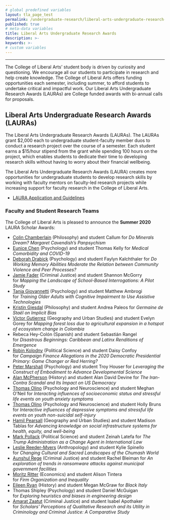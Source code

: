 ```yaml
---
# global predefined variables
layout: tla_page_test
permalink: /undergraduate-research/liberal-arts-undergraduate-research-awards/
published: true
# meta-data variables
title: Liberal Arts Undergraduate Research Awards
description: >-
keywords: >-
# custom variables
---
```

___

The College of Liberal Arts’ student body is driven by curiosity and questioning. We encourage all our students to participate in research and help create knowledge. The College of Liberal Arts offers funding opportunities each semester, including summer, to afford students to undertake critical and impactful work. Our Liberal Arts Undergraduate Research Awards (LAURAs) are College funded awards with bi-annual calls for proposals. 

## Liberal Arts Undergraduate Research Awards (LAURAs)
The Liberal Arts Undergraduate Research Awards (LAURAs). The LAURAs grant $2,000 each to undergraduate student-faculty member duos to conduct a research project over the course of a semester. Each student earns a $15/hour stipend from the grant while spending 100 hours on the project, which enables students to dedicate their time to developing research skills without having to worry about their financial wellbeing.

The Liberal Arts Undergraduate Research Awards (LAURA) creates more opportunities for undergraduate students to develop research skills by working with faculty mentors on faculty-led research projects while increasing support for faculty research in the College of Liberal Arts.

- [LAURA Application and Guidelines](https://forms.office.com/Pages/ResponsePage.aspx?id=74FucSK1c0SOMRC9Asz25YUTQ2IOTiRHsiOxVuRDceNURjQ5SERKTVlPQVU4Q0lZUjBRQjU3N0k4MC4u)

### Faculty and Student Research Teams
The College of Liberal Arts is pleased to announce the **Summer 2020** LAURA Scholar Awards:

- [Colin Chamberlain](https://liberalarts.temple.edu/academics/faculty/chamberlain-colin) (Philosophy) and student Callum for _Do Minerals Dream? Margaret Cavendish’s Panpsychism_
- [Eunice Chen](https://liberalarts.temple.edu/academics/faculty/chen-eunice) (Psychology) and student Thomas Kelly for _Medical Comorbidity and COVID-19_
- [Deborah Drabick](https://liberalarts.temple.edu/academics/faculty/drabick-deborah) (Psychology) and student Faylyn Kalchthaler for _Do Working Memory Abilities Moderate the Relation between Community Violence and Peer Processes?_
- [Jamie Fader](https://liberalarts.temple.edu/academics/faculty/fader-jamie) (Criminal Justice) and student Shannon McGorry for _Mapping the Landscape of School-Based Interrogations: A Pilot Study_
- [Tania Giovannetti](https://liberalarts.temple.edu/academics/faculty/giovannetti-tania) (Psychology) and student Matthew Ambrogi for _Training Older Adults with Cognitive Impairment to Use Assistive Technologies_
- [Kristin Gjesdal](https://liberalarts.temple.edu/academics/faculty/gjesdal-kristin) (Philosophy) and student Andrea Paleos for _Germaine de Staël on Implicit Bias_
- [Victor Gutierrez](https://liberalarts.temple.edu/academics/faculty/gutierrez-velez-victor-hugo) (Geography and Urban Studies) and student Evelyn Gorey for _Mapping forest loss due to agricultural expansion in a hotspot of ecosystem change in Colombia_
- Rebeca Hey-Colón (Spanish) and student Sebastián Rangel for _Disastrous Beginnings: Caribbean and Latinx Renditions of Emergence_
- [Robin Kolodny](https://liberalarts.temple.edu/academics/faculty/kolodny-robin) (Political Science) and student Daisy Confoy for _Campaign Finance Allegations in the 2020 Democratic Presidential Primary: Game Changer or Red Herring?_
- [Peter Marshall](https://liberalarts.temple.edu/academics/faculty/marshall-peter-j) (Psychology) and student Troy Houser for _Leveraging the Construct of Embodiment to Advance Developmental Science_
- [Alan McPherson](https://liberalarts.temple.edu/academics/faculty/mcpherson-alan) (History) and student Alan David Devine for _The Iran-Contra Scandal and Its Impact on US Democracy_ 
- [Thomas Olino](https://liberalarts.temple.edu/academics/faculty/olino-thomas) (Psychology and Neuroscience) and student Meghan O'Neil for _Interacting influences of socioeconomic status and stressful life events on youth anxiety symptoms_
- [Thomas Olino](https://liberalarts.temple.edu/academics/faculty/olino-thomas) (Psychology and Neuroscience) and student Holly Bruns for _Interactive influences of depressive symptoms and stressful life events on youth non-suicidal self-injury_
- [Hamil Pearsall](https://liberalarts.temple.edu/academics/faculty/pearsall-hamil) (Geography and Urban Studies) and student Madison Tablas for _Advancing knowledge on social infrastructure systems for health, equity, and well-being_
- [Mark Pollack](https://liberalarts.temple.edu/academics/faculty/pollack-mark) (Political Science) and student Zeinah Latefa for _The Trump Administration as a Change Agent in International Law_ 
- [Leslie Reeder-Myers](https://liberalarts.temple.edu/academics/faculty/reeder-myers-leslie) (Anthropology) and student Kylie Spinello for _Changing Cultural and Sacred Landscapes of the Chumash World_
- [Aunshul Rege](https://liberalarts.temple.edu/academics/faculty/rege-aunshul) (Criminal Justice) and student Rachel Bleiman for _An exploration of trends in ransomware attacks against municipal government facilities_
- [Moritz Ritter](https://liberalarts.temple.edu/academics/faculty/ritter-moritz) (Economics) and student Alison Tintera for _Firm Organization and Inequality_
- [Eileen Ryan](https://liberalarts.temple.edu/academics/faculty/ryan-eileen) (History) and student Megan McGraw for _Black Italy_
- Thomas Shipley (Psychology) and student Daniel McGuigan for _Exploring heuristics and biases in engineering design_
- [Amarat Zaatut](https://liberalarts.temple.edu/academics/faculty/zaatut-amarat) (Criminal Justice) and student Isabel Apothaker for _Scholars’ Perceptions of Qualitative Research and its Utility in Criminology and Criminal Justice: A Comparative Study_
